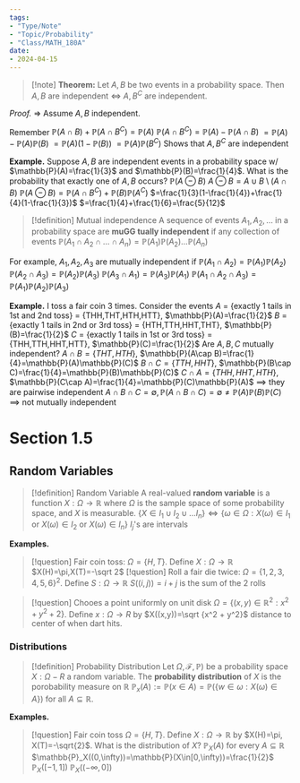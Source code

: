 ```yaml
---
tags:
- "Type/Note"
- "Topic/Probability"
- "Class/MATH_180A"
date:
- 2024-04-15
---
```


> [!note] **Theorem:** Let $A,B$ be two events in a probability space. Then
> $A,B$ are independent $\iff$ $A,B^C$ are independent.

*Proof.* $\Rightarrow$ Assume $A,B$ independent.

Remember $\mathbb{P}(A\cap B)+\mathbb{P}(A\cap B^C) = \mathbb{P}(A)$
$\mathbb{P}(A\cap B^C)=\mathbb{P}(A)-\mathbb{P}(A\cap B)$
$=\mathbb{P}(A)-\mathbb{P}(A)\mathbb{P}(B)$
$=\mathbb{P}(A)(1-\mathbb{P}(B))$
$=\mathbb{P}(A)\mathbb{P}(B^C)$
Shows that $A,B^C$ are independent

**Example.** Suppose $A,B$ are independent events in a probability space w/ $\mathbb{P}(A)=\frac{1}{3}$ and $\mathbb{P}(B)=\frac{1}{4}$. What is the probability that exactly one of $A,B$ occurs?
$\mathbb{P}(A\ominus B)$
$A\ominus B=A\cup B \setminus (A\cap B)$
$\mathbb{P}(A\ominus B)=\mathbb{P}(A\cap B^C)+\mathbb{P}(B)\mathbb{P}(A^C)$
$=\frac{1}{3}(1-\frac{1}{4})+\frac{1}{4}(1-\frac{1}{3})$
$=\frac{1}{4}+\frac{1}{6}=\frac{5}{12}$

> [!definition] Mutual independence
> A sequence of events $A_1,A_2,\dots$ in a probability space are **muGG tually independent** if any collection of events $\mathbb{P}(A_1\cap A_2\cap \dots\cap A_n)=\mathbb{P}(A_1)\mathbb{P}(A_2)\dots\mathbb{P}(A_n)$

For example, $A_1,A_2,A_3$ are mutually independent if
$\mathbb{P}(A_1\cap A_2)=\mathbb{P}(A_1)\mathbb{P}(A_2)$
$\mathbb{P}(A_2\cap A_3)=\mathbb{P}(A_2)\mathbb{P}(A_3)$
$\mathbb{P}(A_3\cap A_1)=\mathbb{P}(A_3)\mathbb{P}(A_1)$
$\mathbb{P}(A_1\cap A_2\cap A_3)=\mathbb{P}(A_1)\mathbb{P}(A_2)\mathbb{P}(A_3)$

**Example.** I toss a fair coin 3 times. Consider the events
$A$ = {exactly 1 tails in 1st and 2nd toss} = {THH,THT,HTH,HTT}, $\mathbb{P}(A)=\frac{1}{2}$
$B$ = {exactly 1 tails in 2nd or 3rd toss} = {HTH,TTH,HHT,THT}, $\mathbb{P}(B)=\frac{1}{2}$
$C$ = {exactly 1 tails in 1st or 3rd toss} = {THH,TTH,HHT,HTT}, $\mathbb{P}(C)=\frac{1}{2}$
Are $A,B,C$ mutually independent?
$A\cap B = \{THT,HTH\}$, $\mathbb{P}(A\cap B)=\frac{1}{4}=\mathbb{P}(A)\mathbb{P}(C)$
$B\cap C = \{TTH,HHT\}$, $\mathbb{P}(B\cap C)=\frac{1}{4}=\mathbb{P}(B)\mathbb{P}(C)$
$C\cap A = \{THH,HHT,HTH\}$, $\mathbb{P}(C\cap A)=\frac{1}{4}=\mathbb{P}(C)\mathbb{P}(A)$
$\implies$ they are pairwise independent
$A\cap B\cap C=\emptyset,\mathbb{P}(A\cap B\cap C)=\emptyset\neq\mathbb{P}(A)\mathbb{P}(B)\mathbb{P}(C)$
$\implies$ not mutually independent

# Section 1.5

## Random Variables

> [!definition] Random Variable
> A real-valued **random variable** is a function $X:\Omega\to\mathbb{R}$ where $\Omega$ is the sample space of some probability space, and $X$ is measurable.
$\{X\in I_1\cup I_2\cup \dots I_n\}\iff \{\omega\in\Omega:X(\omega)\in I_1\text{ or }X(\omega)\in I_2\text{ or }X(\omega)\in I_n\}$
$I_j$'s are intervals

**Examples.**

> [!question] Fair coin toss: $\Omega=\{H,T\}$. Define $X:\Omega\to\mathbb{R}$
$X(H)=\pi,X(T)=-\sqrt 2$
> [!question] Roll a fair die twice: $\Omega=\{1,2,3,4,5,6\}^2$. Define $S:\Omega\to\mathbb{R}$
$S((i,j))=i+j$ is the sum of the 2 rolls

> [!question] Chooes a point uniformly on unit disk $\Omega=\{(x,y)\in\mathbb{R}^2:x^2+y^2+2\}$. Define $x:\Omega\to R$ by 
$X((x,y))=\sqrt {x^2 + y^2}$ distance to center of when dart hits.

### Distributions

> [!definition] Probability Distribution
> Let $\Omega,\mathcal{F},\mathbb{P})$ be a probability space $X:\Omega - R$ a random variable. The **probability distribution** of $X$ is the porobability measure on $\mathbb{R}$
$\mathbb{P}_x(A):=\mathbb{P}(x\in A) = \mathbb{P}(\{w\in\omega:X(\omega)\in A\})$ for all $A\subseteq \mathbb{R}$. 

**Examples.** 

> [!question] Fair coin toss $\Omega=\{H,T\}$. Define $X:\Omega\to\mathbb{R}$ by $X(H)=\pi, X(T)=-\sqrt{2}$. What is the distribution of $X$?
> $\mathbb{P}_X(A)$ for every $A\subseteq \mathbb{R}$
> $\mathbb{P}_X((0,\infty))=\mathbb{P}(X\in[0,\infty))=\frac{1}{2}$
> $\mathbb{P}_X([-1,1])$
> $\mathbb{P}_X((-\infty,0])$
